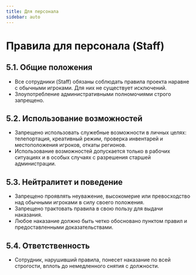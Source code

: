 ```yaml
---
title: Для персонала
sidebar: auto
---
```


# Правила для персонала (Staff)

## 5.1. Общие положения

*   Все сотрудники (Staff) обязаны соблюдать правила проекта наравне с обычными игроками. Для них не существует исключений.
*   Злоупотребление административными полномочиями строго запрещено.

## 5.2. Использование возможностей

*   Запрещено использовать служебные возможности в личных целях: телепортация, креативный режим, проверка инвентарей и местоположения игроков, откаты регионов.
*   Использование возможностей допускается только в рабочих ситуациях и в особых случаях с разрешения старшей администрации.

## 5.3. Нейтралитет и поведение

*   Запрещено проявлять неуважение, высокомерие или превосходство над обычными игроками в силу своего положения.
*   Запрещено трактовать правила в свою пользу для выдачи наказания.
*   Любое наказание должно быть четко обосновано пунктом правил и предоставленными доказательствами.

## 5.4. Ответственность

*   Сотрудник, нарушивший правила, понесет наказание по всей строгости, вплоть до немедленного снятия с должности.